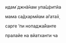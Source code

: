 идам̇ джн̃а̄нам упа̄ш́ритйа

мама са̄дхармйам а̄гата̄х̣

сарге ’пи нопаджа̄йанте

пралайе на вйатханти ча